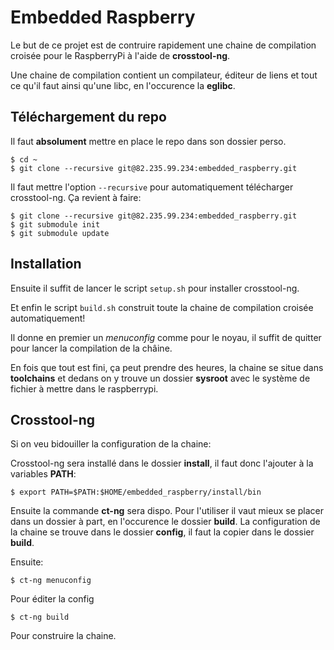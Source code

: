 # Embedded Raspberry

Le but de ce projet est de contruire rapidement une chaine de compilation croisée pour le RaspberryPi à l'aide de __crosstool-ng__. 

Une chaine de compilation contient un compilateur, éditeur de liens et tout ce qu'il faut ainsi qu'une libc, en l'occurence la __eglibc__.

## Téléchargement du repo

Il faut __absolument__ mettre en place le repo dans son dossier perso.

    $ cd ~
    $ git clone --recursive git@82.235.99.234:embedded_raspberry.git

Il faut mettre l'option `--recursive` pour automatiquement télécharger crosstool-ng. Ça revient à faire:

    $ git clone --recursive git@82.235.99.234:embedded_raspberry.git
    $ git submodule init
    $ git submodule update

## Installation

Ensuite il suffit de lancer le script `setup.sh` pour installer crosstool-ng.

Et enfin le script `build.sh` construit toute la chaine de compilation croisée automatiquement!

Il donne en premier un _menuconfig_ comme pour le noyau, il suffit de quitter pour lancer la compilation de la châine.

En fois que tout est fini, ça peut prendre des heures, la chaine se situe dans __toolchains__ et dedans on y trouve un dossier __sysroot__ avec le système de fichier à mettre dans le raspberrypi.

## Crosstool-ng
Si on veu bidouiller la configuration de la chaine:

Crosstool-ng sera installé dans le dossier __install__, il faut donc l'ajouter à la variables __PATH__:

    $ export PATH=$PATH:$HOME/embedded_raspberry/install/bin

Ensuite la commande __ct-ng__ sera dispo. Pour l'utiliser il vaut mieux se placer dans un dossier à part, en l'occurence le dossier __build__. La configuration de la chaine se trouve dans le dossier __config__, il faut la copier dans le dossier __build__.

Ensuite:

    $ ct-ng menuconfig

Pour éditer la config

    $ ct-ng build

Pour construire la chaine.
